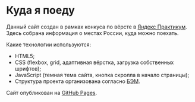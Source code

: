 # Куда я поеду

Данный сайт создан в рамках конкуса по вёрсте в [Яндекс Практикум](https://praktikum.yandex.ru/web/).
Здесь собрана информация о местах России, куда можно поехать.

Какие технологии используются:
* HTML5;
* CSS (flexbox, grid, адаптивная вёрстка, загрузка собственных шрифтов);
* JavaScript (темная тема сайта, кнопка скролла в начало страницы);
* Структура проекта организована согласно [БЭМ](https://ru.bem.info/).

Сайт опубликован на [GitHub Pages](https://seriouscat96.github.io/travel-page/).
